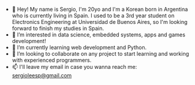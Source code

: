 - 👋 Hey! My name is Sergio, I'm 20yo and I'm a Korean born in Argentina who is currently living in Spain. I used to be a 3rd year student on Electronics Engineering at Universidad de Buenos Aires, so I'm looking forward to finish my studies in Spain. 
- 👀 I’m interested in data science, embedded systems, apps and games development!
- 🌱 I’m currently learning web development and Python.
- 💞️ I’m looking to collaborate on any project to start learning and working with experienced programmers.
- 📫 I'll leave my email in case you wanna reach me: sergioleesp@gmail.com

<!---
sergioleesp/sergioleesp is a ✨ special ✨ repository because its `README.md` (this file) appears on your GitHub profile.
You can click the Preview link to take a look at your changes.
--->
